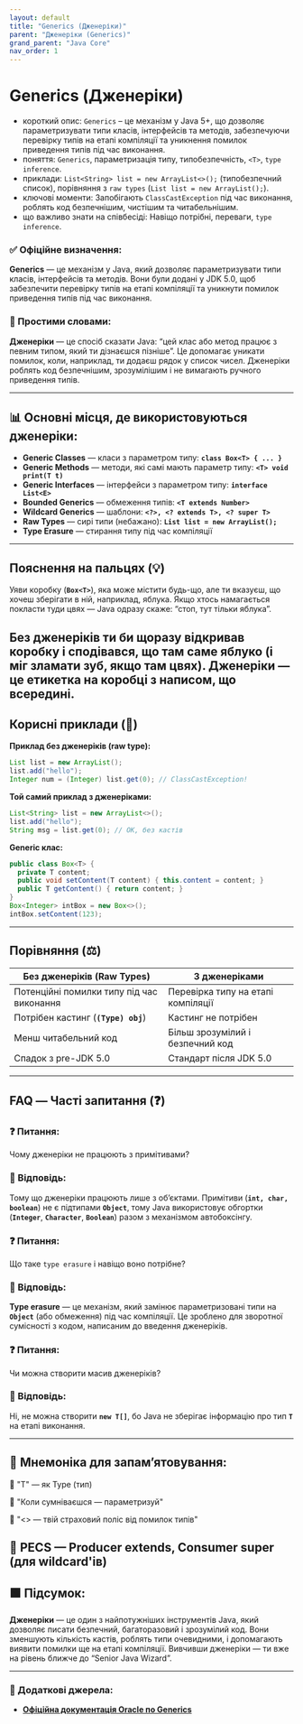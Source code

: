 ```yaml
---
layout: default
title: "Generics (Дженеріки)"
parent: "Дженеріки (Generics)"
grand_parent: "Java Core"
nav_order: 1
---
```


# Generics (Дженеріки)

*   короткий опис: `Generics` – це механізм у Java 5+, що дозволяє параметризувати типи класів, інтерфейсів та методів, забезпечуючи перевірку типів на етапі компіляції та уникнення помилок приведення типів під час виконання.
*   поняття: `Generics`, параметризація типу, типобезпечність, `<T>`, `type inference`.
*   приклади: `List<String> list = new ArrayList<>();` (типобезпечний список), порівняння з `raw types` (`List list = new ArrayList();`).
*   ключові моменти: Запобігають `ClassCastException` під час виконання, роблять код безпечнішим, чистішим та читабельнішим.
*   що важливо знати на співбесіді: Навіщо потрібні, переваги, `type inference`.
### **✅ Офіційне визначення:**

**Generics** — це механізм у Java, який дозволяє параметризувати типи класів, інтерфейсів та методів. Вони були додані у JDK 5.0, щоб забезпечити перевірку типів на етапі компіляції та уникнути помилок приведення типів під час виконання.

### **🧠 Простими словами:**

**Дженеріки** — це спосіб сказати Java: “цей клас або метод працює з певним типом, який ти дізнаєшся пізніше”. Це допомагає уникати помилок, коли, наприклад, ти додаєш рядок у список чисел. Дженеріки роблять код безпечнішим, зрозумілішим і не вимагають ручного приведення типів.

---

## **📊 Основні місця, де використовуються дженеріки:**



* **Generic Classes** — класи з параметром типу: **`class Box<T> { ... }`**
* **Generic Methods** — методи, які самі мають параметр типу: **`<T> void print(T t)`**
* **Generic Interfaces** — інтерфейси з параметром типу: **`interface List<E>`**
* **Bounded Generics** — обмеження типів: **`<T extends Number>`**
* **Wildcard Generics** — шаблони: **`<?>, <? extends T>, <? super T>`**
* **Raw Types** — сирі типи (небажано): **`List list = new ArrayList();`**
* **Type Erasure** — стирання типу під час компіляції

---

## **Пояснення на пальцях (💡)**

Уяви коробку (**`Box<T>`**), яка може містити будь-що, але ти вказуєш, що хочеш зберігати в ній, наприклад, яблука. Якщо хтось намагається покласти туди цвях — Java одразу скаже: “стоп, тут тільки яблука”.

Без дженеріків ти би щоразу відкривав коробку і сподівався, що там саме яблуко (і міг зламати зуб, якщо там цвях). **Дженеріки** — це етикетка на коробці з написом, що всередині.
---

## **Корисні приклади (🧪)**

**Приклад без дженеріків (raw type):**

```java
List list = new ArrayList();
list.add("hello");
Integer num = (Integer) list.get(0); // ClassCastException!
```
**Той самий приклад з дженеріками:**

```java
List<String> list = new ArrayList<>();
list.add("hello");
String msg = list.get(0); // OK, без кастів
```
**Generic клас:**

```java
public class Box<T> {
  private T content;
  public void setContent(T content) { this.content = content; }
  public T getContent() { return content; }
}
Box<Integer> intBox = new Box<>();
intBox.setContent(123);
```
---

## **Порівняння (⚖️)**

| Без дженеріків (Raw Types) | З дженеріками |
| ----- | ----- |
| Потенційні помилки типу під час виконання | Перевірка типу на етапі компіляції |
| Потрібен кастинг (**`(Type) obj`**) | Кастинг не потрібен |
| Менш читабельний код | Більш зрозумілий і безпечний код |
| Спадок з pre-JDK 5.0 | Стандарт після JDK 5.0 |

---

## **FAQ — Часті запитання (❓)**

### **❓ Питання:**

 Чому дженеріки не працюють з примітивами?

### **💬 Відповідь:**





Тому що дженеріки працюють лише з обʼєктами. Примітиви (**`int, char, boolean`**) не є підтипами **`Object`**, тому Java використовує обгортки (**`Integer`**, **`Character`**, **`Boolean`**) разом з механізмом автобоксінгу.

#### 

### **❓ Питання:**

 Що таке `type erasure` і навіщо воно потрібне?

### **💬 Відповідь:**





**Type erasure** — це механізм, який замінює параметризовані типи на **`Object`** (або обмеження) під час компіляції. Це зроблено для зворотної сумісності з кодом, написаним до введення дженеріків.

#### 

### **❓ Питання:**

 Чи можна створити масив дженеріків?

### **💬 Відповідь:**





Ні, не можна створити **`new T[]`**, бо Java не зберігає інформацію про тип **`T`** на етапі виконання.

---

## **🧠 Мнемоніка для запам’ятовування:**

🔹 "T" — як Type (тип)

🔹 "Коли сумніваєшся — параметризуй"

🔹 "\<\> — твій страховий поліс від помилок типів"

🔹 PECS — Producer extends, Consumer super (для wildcard'ів)
---

## **🟩 Підсумок:**

**Дженеріки** — це один з найпотужніших інструментів Java, який дозволяє писати безпечний, багаторазовий і зрозумілий код. Вони зменшують кількість кастів, роблять типи очевидними, і допомагають виявити помилки ще на етапі компіляції. Вивчивши дженеріки — ти вже на рівень ближче до “Senior Java Wizard”.

---

### **🔗 Додаткові джерела:**

* [**Офіційна документація Oracle по Generics**](https://docs.oracle.com/javase/tutorial/java/generics/)